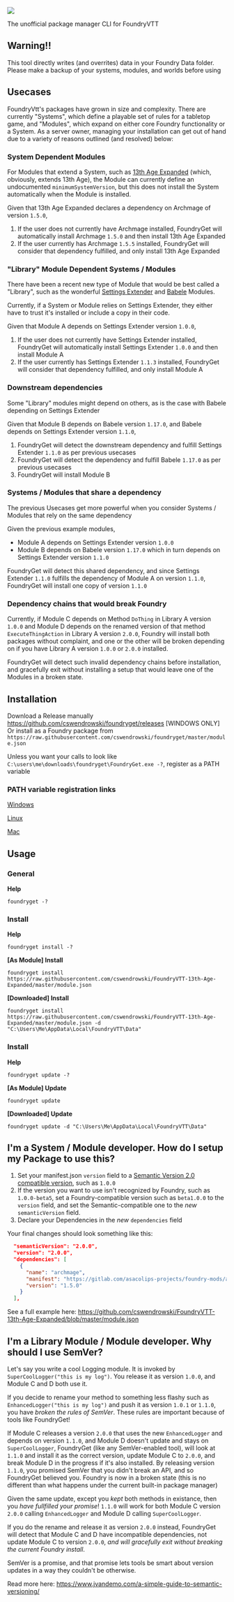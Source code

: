 ![](./foundrygetlogo.png)

The unofficial package manager CLI for FoundryVTT

## Warning!!

This tool directly writes (and overrites) data in your Foundry Data folder. Please make a backup of your systems, modules, and worlds before using

## Usecases

FoundryVtt's packages have grown in size and complexity. There are currently "Systems", which define a playable set of rules for a tabletop game, and "Modules", which expand on either core Foundry functionality or a System. As a server owner, managing your installation can get out of hand due to a variety of reasons outlined (and resolved) below:

### System Dependent Modules
For Modules that extend a System, such as [13th Age Expanded](https://foundryvtt.com/packages/13th-age-expanded/) (which, obviously, extends 13th Age), the Module can currently define an undocumented `minimumSystemVersion`, but this does not install the System automatically when the Module is installed.

Given that 13th Age Expanded declares a dependency on Archmage of version `1.5.0`,

1) If the user does not currently have Archmage installed, FoundryGet will automatically install Archmage `1.5.0` and then install 13th Age Expanded
2) If the user currently has Archmage `1.5.5` installed, FoundryGet will consider that dependency fulfilled, and only install 13th Age Expanded


### "Library" Module Dependent Systems / Modules
There have been a recent new type of Module that would be best called a "Library", such as the wonderful [Settings Extender](https://gitlab.com/foundry-azzurite/settings-extender/) and [Babele](https://gitlab.com/riccisi/foundryvtt-babele) Modules.

Currently, if a System or Module relies on Settings Extender, they either have to trust it's installed or include a copy in their code.

Given that Module A depends on Settings Extender version `1.0.0`,

1) If the user does not currently have Settings Extender installed, FoundryGet will automatically install Settings Extender `1.0.0` and then install Module A
2) If the user currently has Settings Extender `1.1.3` installed, FoundryGet will consider that dependency fulfilled, and only install Module A


### Downstream dependencies
Some "Library" modules might depend on others, as is the case with Babele depending on Settings Extender

Given that Module B depends on Babele version `1.17.0`, and Babele depends on Settings Extender version `1.1.0`,

1) FoundryGet will detect the downstream dependency and fulfill Settings Extender `1.1.0` as per previous usecases
2) FoundryGet will detect the dependency and fulfill Babele `1.17.0` as per previous usecases
3) FoundryGet will install Module B


### Systems / Modules that share a dependency
The previous Usecases get more powerful when you consider Systems / Modules that rely on the same dependency

Given the previous example modules,
* Module A depends on Settings Extender version `1.0.0`
* Module B depends on Babele version `1.17.0` which in turn depends on Settings Extender version `1.1.0`

FoundryGet will detect this shared dependency, and since Settings Extender `1.1.0` fulfills the dependency of Module A on version `1.1.0`, FoundryGet will install one copy of version `1.1.0`


### Dependency chains that would break Foundry
Currently, if Module C depends on Method `DoThing` in Library A version `1.0.0` and Module D depends on the renamed version of that method `ExecuteThingAction` in Library A version `2.0.0`, Foundry will install both packages without complaint, and one or the other will be broken depending on if you have Library A version `1.0.0` or `2.0.0` installed.

FoundryGet will detect such invalid dependency chains before installation, and gracefully exit without installing a setup that would leave one of the Modules in a broken state.

## Installation

Download a Release manually https://github.com/cswendrowski/foundryget/releases
[WINDOWS ONLY] Or install as a Foundry package from `https://raw.githubusercontent.com/cswendrowski/foundryget/master/module.json`

Unless you want your calls to look like `C:\users\me\downloads\foundryget\FoundryGet.exe -?`, register as a PATH variable

### PATH variable registration links
[Windows](https://www.computerhope.com/issues/ch000549.htm)

[Linux](https://opensource.com/article/17/6/set-path-linux)

[Mac](https://stackoverflow.com/questions/7703041/editing-path-variable-on-mac)

## Usage

### General
**Help**
```
foundryget -?
```

### Install
**Help**
```
foundryget install -?
```

**[As Module] Install**
```
foundryget install https://raw.githubusercontent.com/cswendrowski/FoundryVTT-13th-Age-Expanded/master/module.json
```

**[Downloaded] Install**
```
foundryget install https://raw.githubusercontent.com/cswendrowski/FoundryVTT-13th-Age-Expanded/master/module.json -d "C:\Users\Me\AppData\Local\FoundryVTT\Data"
```

### Install
**Help**
```
foundryget update -?
```

**[As Module] Update**
```
foundryget update
```

**[Downloaded] Update**
```
foundryget update -d "C:\Users\Me\AppData\Local\FoundryVTT\Data"
```


## I'm a System / Module developer. How do I setup my Package to use this?

1) Set your manifest.json `version` field to a [Semantic Version 2.0 compatible version](https://semver.org/), such as `1.0.0`
2) If the version you want to use isn't recognized by Foundry, such as `1.0.0-beta5`, set a Foundry-compatible version such as `beta1.0.0` to the `version` field, and set the Semantic-compatible one to the *new* `semanticVersion` field.
3) Declare your Dependencies in the *new* `dependencies` field

Your final changes should look something like this:
```json
  "semanticVersion": "2.0.0",
  "version": "2.0.0",
  "dependencies": [
    {
      "name": "archmage",
      "manifest": "https://gitlab.com/asacolips-projects/foundry-mods/archmage/-/raw/1.5.0/system.json",
      "version": "1.5.0"
    }
  ],
```

See a full example here: https://github.com/cswendrowski/FoundryVTT-13th-Age-Expanded/blob/master/module.json

## I'm a Library Module / Module developer. Why should I use SemVer?

Let's say you write a cool Logging module. It is invoked by `SuperCoolLogger("this is my log")`. You release it as version `1.0.0`, and Module C and D both use it.

If you decide to rename your method to something less flashy such as `EnhancedLogger("this is my log")` and push it as version `1.0.1` or `1.1.0`, you have *broken the rules of SemVer*. These rules are important because of tools like FoundryGet!

If Module C releases a version `2.0.0` that uses the new `EnhancedLogger` and depends on version `1.1.0`, and Module D doesn't update and stays on `SuperCoolLogger`, FoundryGet (like any SemVer-enabled tool), will look at `1.1.0` and install it as the correct version, update Module C to `2.0.0`, and break Module D in the progress if it's also installed. By releasing version `1.1.0`, you promised SemVer that you didn't break an API, and so FoundryGet believed you. Foundry is now in a broken state (this is no different than what happens under the current built-in package manager)

Given the same update, except you *kept* both methods in existance, then you *have fullfilled your promise*! `1.1.0` will work for both Module C version `2.0.0` calling `EnhancedLogger` and Module D calling `SuperCoolLogger`.

If you do the rename and release it as version `2.0.0` instead, FoundryGet will detect that Module C and D have incompatible dependencies, not update Module C to version `2.0.0`, *and will gracefully exit without breaking the current Foundry install*.

SemVer is a promise, and that promise lets tools be smart about version updates in a way they couldn't be otherwise.

Read more here: https://www.jvandemo.com/a-simple-guide-to-semantic-versioning/
